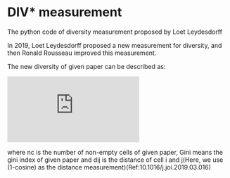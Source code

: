 # DIV* measurement

The python code of diversity measurement proposed by Loet Leydesdorff


In 2019, Loet Leydesdorff proposed a new measurement for diversity, and then Ronald Rousseau improved this measurement.

The new diversity of given paper can be described as:

![](https://latex.codecogs.com/gif.latex?DIV*%3Dnc*%281-Gini%29*%5Csum_%7Bi%3D1%2Cj%3D1%7D%5E%7Bi%3Dnc%2Cj%3Dnc%7D%28dij%29)

where nc is the number of non-empty cells of given paper, Gini means the gini index of given paper and dij is the distance of cell i and j(Here, we use (1-cosine) as the distance measurement)(Ref:10.1016/j.joi.2019.03.016)
